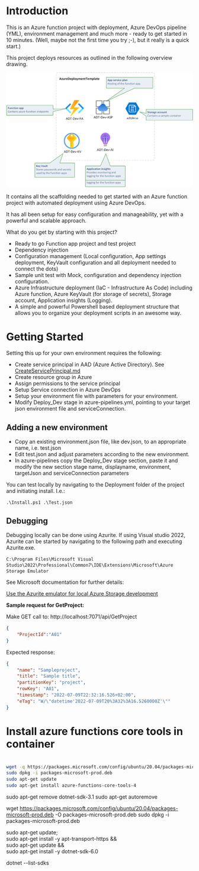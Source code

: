 # Introduction 

This is an Azure function project with deployment, Azure DevOps pipeline (YML), environment management and much more - ready to get started in 10 minutes. (Well, maybe not the first time you try ;-), but it really is a quick start.)

This project deploys resources as outlined in the following overview drawing.

![01-SelectDirecotry](Documentation/Images/Architecture.png)

It contains all the scaffolding needed to get started with an Azure function project with automated deployment using Azure DevOps. 

It has all been setup for easy configuration and manageability, yet with a powerful and scalable approach. 

What do you get by starting with this project?
- Ready to go Function app project and test project
- Dependency injection
- Configuration management (Local configuration, App settings deployment, KeyVault configuration and all deployment needed to connect the dots)
- Sample unit test with Mock, configuration and dependency injection configuration.
- Azure Infrastructure deployment (IaC - Infrastructure As Code) including Azure function, Azure KeyVault (for storage of secrets), Storage account, Application insights (Logging). 
- A simple and powerful Powershell based deployment structure that allows you to organize your deployment scripts in an awesome way. 

# Getting Started

Setting this up for your own environment requires the following:

- Create service principal in AAD (Azure Active Directory). See [CreateServicePrincipal.md](Documentation/CreateServicePrincipal.md)
- Create resource group in Azure
- Assign permissions to the service principal
- Setup Service connection in Azure DevOps
- Setup your environment file with parameters for your environment. 
- Modify Deploy_Dev stage in azure-pipelines.yml, pointing to your target json environment file and serviceConnection.

## Adding a new environment

- Copy an existing environment.json file, like dev.json, to an appropriate name, i.e. test.json
- Edit test.json and adjust parameters according to the new environment. 
- In azure-pipelines copy the Deploy_Dev stage section, paste it and modify the new section stage name, displayname, environment, targetJson and serviceConnection parameters

You can test locally by navigating to the Deployment folder of the project and initiating install. I.e.: 
```
.\Install.ps1 .\Test.json
```

## Debugging

Debugging locally can be done using Azurite. If using Visual studio 2022, Azurite can be started by navigating to the following path and executing Azurite.exe. 

```
C:\Program Files\Microsoft Visual Studio\2022\Professional\Common7\IDE\Extensions\Microsoft\Azure Storage Emulator
```

See Microsoft documentation for further details: 

[Use the Azurite emulator for local Azure Storage development](https://docs.microsoft.com/en-us/azure/storage/common/storage-use-azurite?tabs=visual-studio)

**Sample request for GetProject:**

Make GET call to: http://localhost:7071/api/GetProject

```json
{
	"ProjectId":"A01"
}
```

Expected response:
```json
{
	"name": "Sampleproject",
	"title": "Sample title",
	"partitionKey": "project",
	"rowKey": "A01",
	"timestamp": "2022-07-09T22:32:16.526+02:00",
	"eTag": "W/\"datetime'2022-07-09T20%3A32%3A16.5260000Z'\""
}
```

# Install azure functions core tools in container

```bash

wget -q https://packages.microsoft.com/config/ubuntu/20.04/packages-microsoft-prod.deb
sudo dpkg -i packages-microsoft-prod.deb
sudo apt-get update
sudo apt-get install azure-functions-core-tools-4
```

sudo apt-get remove dotnet-sdk-3.1
sudo apt-get autoremove

wget https://packages.microsoft.com/config/ubuntu/20.04/packages-microsoft-prod.deb -O packages-microsoft-prod.deb
sudo dpkg -i packages-microsoft-prod.deb

sudo apt-get update; \
sudo apt-get install -y apt-transport-https && \
sudo apt-get update && \
sudo apt-get install -y dotnet-sdk-6.0

dotnet --list-sdks
